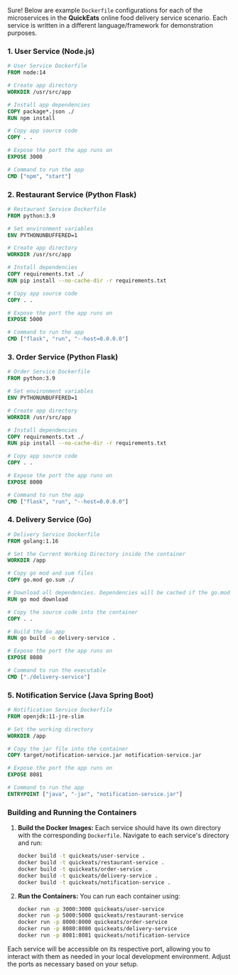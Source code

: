 Sure! Below are example `Dockerfile` configurations for each of the microservices in the **QuickEats** online food delivery service scenario. Each service is written in a different language/framework for demonstration purposes.

### 1. User Service (Node.js)

```dockerfile
# User Service Dockerfile
FROM node:14

# Create app directory
WORKDIR /usr/src/app

# Install app dependencies
COPY package*.json ./
RUN npm install

# Copy app source code
COPY . .

# Expose the port the app runs on
EXPOSE 3000

# Command to run the app
CMD ["npm", "start"]
```

### 2. Restaurant Service (Python Flask)

```dockerfile
# Restaurant Service Dockerfile
FROM python:3.9

# Set environment variables
ENV PYTHONUNBUFFERED=1

# Create app directory
WORKDIR /usr/src/app

# Install dependencies
COPY requirements.txt ./
RUN pip install --no-cache-dir -r requirements.txt

# Copy app source code
COPY . .

# Expose the port the app runs on
EXPOSE 5000

# Command to run the app
CMD ["flask", "run", "--host=0.0.0.0"]
```

### 3. Order Service (Python Flask)

```dockerfile
# Order Service Dockerfile
FROM python:3.9

# Set environment variables
ENV PYTHONUNBUFFERED=1

# Create app directory
WORKDIR /usr/src/app

# Install dependencies
COPY requirements.txt ./
RUN pip install --no-cache-dir -r requirements.txt

# Copy app source code
COPY . .

# Expose the port the app runs on
EXPOSE 8000

# Command to run the app
CMD ["flask", "run", "--host=0.0.0.0"]
```

### 4. Delivery Service (Go)

```dockerfile
# Delivery Service Dockerfile
FROM golang:1.16

# Set the Current Working Directory inside the container
WORKDIR /app

# Copy go mod and sum files
COPY go.mod go.sum ./

# Download all dependencies. Dependencies will be cached if the go.mod and go.sum files are not changed
RUN go mod download

# Copy the source code into the container
COPY . .

# Build the Go app
RUN go build -o delivery-service .

# Expose the port the app runs on
EXPOSE 8080

# Command to run the executable
CMD ["./delivery-service"]
```

### 5. Notification Service (Java Spring Boot)

```dockerfile
# Notification Service Dockerfile
FROM openjdk:11-jre-slim

# Set the working directory
WORKDIR /app

# Copy the jar file into the container
COPY target/notification-service.jar notification-service.jar

# Expose the port the app runs on
EXPOSE 8081

# Command to run the app
ENTRYPOINT ["java", "-jar", "notification-service.jar"]
```

### Building and Running the Containers

1. **Build the Docker Images:**
   Each service should have its own directory with the corresponding `Dockerfile`. Navigate to each service's directory and run:

   ```bash
   docker build -t quickeats/user-service .
   docker build -t quickeats/restaurant-service .
   docker build -t quickeats/order-service .
   docker build -t quickeats/delivery-service .
   docker build -t quickeats/notification-service .
   ```

2. **Run the Containers:**
   You can run each container using:

   ```bash
   docker run -p 3000:3000 quickeats/user-service
   docker run -p 5000:5000 quickeats/restaurant-service
   docker run -p 8000:8000 quickeats/order-service
   docker run -p 8080:8080 quickeats/delivery-service
   docker run -p 8081:8081 quickeats/notification-service
   ```

Each service will be accessible on its respective port, allowing you to interact with them as needed in your local development environment. Adjust the ports as necessary based on your setup.